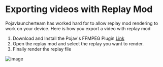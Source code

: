 # Exporting videos with Replay Mod

Pojavlauncherteam has worked hard for to allow replay mod rendering to work on your device. Here is how you export a video with replay mod

1. Download and Install the Pojav's FFMPEG Plugin [Link](https://github.com/PojavLauncherTeam/FFmpegPlugin)
2. Open the replay mod and select the replay you want to render.
3. Finally render the replay file


![image](https://github.com/user-attachments/assets/acd2a5bd-ee64-4ab0-a01e-7a68b7e42cfc)
